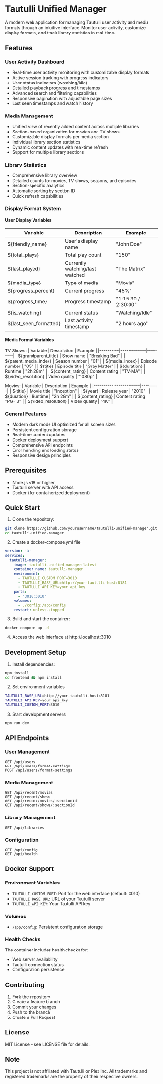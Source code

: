 # Tautulli Unified Manager

A modern web application for managing Tautulli user activity and media formats through an intuitive interface. Monitor user activity, customize display formats, and track library statistics in real-time.

## Features

### User Activity Dashboard
- Real-time user activity monitoring with customizable display formats
- Active session tracking with progress indicators
- User status indicators (watching/idle)
- Detailed playback progress and timestamps
- Advanced search and filtering capabilities
- Responsive pagination with adjustable page sizes
- Last seen timestamps and watch history

### Media Management
- Unified view of recently added content across multiple libraries
- Section-based organization for movies and TV shows
- Customizable display formats per media section
- Individual library section statistics
- Dynamic content updates with real-time refresh
- Support for multiple library sections

### Library Statistics
- Comprehensive library overview
- Detailed counts for movies, TV shows, seasons, and episodes
- Section-specific analytics
- Automatic sorting by section ID
- Quick refresh capabilities

### Display Format System

#### User Display Variables
| Variable | Description | Example |
|----------|-------------|---------|
| ${friendly_name} | User's display name | "John Doe" |
| ${total_plays} | Total play count | "150" |
| ${last_played} | Currently watching/last watched | "The Matrix" |
| ${media_type} | Type of media | "Movie" |
| ${progress_percent} | Current progress | "45%" |
| ${progress_time} | Progress timestamp | "1:15:30 / 2:30:00" |
| ${is_watching} | Current status | "Watching/Idle" |
| ${last_seen_formatted} | Last activity timestamp | "2 hours ago" |

#### Media Format Variables

TV Shows:
| Variable | Description | Example |
|----------|-------------|---------|
| ${grandparent_title} | Show name | "Breaking Bad" |
| ${parent_media_index} | Season number | "01" |
| ${media_index} | Episode number | "05" |
| ${title} | Episode title | "Gray Matter" |
| ${duration} | Runtime | "2h 28m" |
| ${content_rating} | Content rating | "TV-MA" |
| ${video_resolution} | Video quality | "1080p" |

Movies:
| Variable | Description | Example |
|----------|-------------|---------|
| ${title} | Movie title | "Inception" |
| ${year} | Release year | "2010" |
| ${duration} | Runtime | "2h 28m" |
| ${content_rating} | Content rating | "PG-13" |
| ${video_resolution} | Video quality | "4K" |

### General Features
- Modern dark mode UI optimized for all screen sizes
- Persistent configuration storage
- Real-time content updates
- Docker deployment support
- Comprehensive API endpoints
- Error handling and loading states
- Responsive design principles

## Prerequisites

- Node.js v18 or higher
- Tautulli server with API access
- Docker (for containerized deployment)

## Quick Start

1. Clone the repository:
```bash
git clone https://github.com/yourusername/tautulli-unified-manager.git
cd tautulli-unified-manager
```

2. Create a docker-compose.yml file:
```yaml
version: '3'
services:
  tautulli-manager:
    image: tautulli-unified-manager:latest
    container_name: tautulli-manager
    environment:
      - TAUTULLI_CUSTOM_PORT=3010
      - TAUTULLI_BASE_URL=http://your-tautulli-host:8181
      - TAUTULLI_API_KEY=your_api_key
    ports:
      - "3010:3010"
    volumes:
      - ./config:/app/config
    restart: unless-stopped
```

3. Build and start the container:
```bash
docker compose up -d
```

4. Access the web interface at http://localhost:3010

## Development Setup

1. Install dependencies:
```bash
npm install
cd frontend && npm install
```

2. Set environment variables:
```bash
TAUTULLI_BASE_URL=http://your-tautulli-host:8181
TAUTULLI_API_KEY=your_api_key
TAUTULLI_CUSTOM_PORT=3010
```

3. Start development servers:
```bash
npm run dev
```

## API Endpoints

### User Management
```
GET /api/users
GET /api/users/format-settings
POST /api/users/format-settings
```

### Media Management
```
GET /api/recent/movies
GET /api/recent/shows
GET /api/recent/movies/:sectionId
GET /api/recent/shows/:sectionId
```

### Library Management
```
GET /api/libraries
```

### Configuration
```
GET /api/config
GET /api/health
```

## Docker Support

### Environment Variables
- `TAUTULLI_CUSTOM_PORT`: Port for the web interface (default: 3010)
- `TAUTULLI_BASE_URL`: URL of your Tautulli server
- `TAUTULLI_API_KEY`: Your Tautulli API key

### Volumes
- `/app/config`: Persistent configuration storage

### Health Checks
The container includes health checks for:
- Web server availability
- Tautulli connection status
- Configuration persistence

## Contributing

1. Fork the repository
2. Create a feature branch
3. Commit your changes
4. Push to the branch
5. Create a Pull Request

## License

MIT License - see LICENSE file for details.

## Note

This project is not affiliated with Tautulli or Plex Inc. All trademarks and registered trademarks are the property of their respective owners.